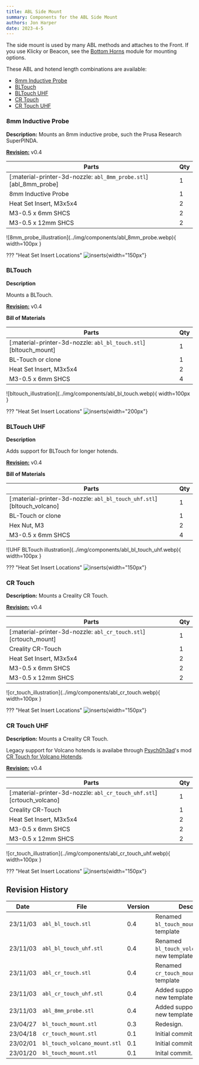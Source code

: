 ```yaml
---
title: ABL Side Mount
summary: Components for the ABL Side Mount
authors: Jon Harper
date: 2023-4-5
---
```


The side mount is used by many ABL methods and attaches to the Front. If you use Klicky or Beacon, see the [Bottom Horns](bottom.md) module for mounting options.

These ABL and hotend length combinations are available:

- [8mm Inductive Probe](#8mm-inductive-probe)
- [BLTouch](#bltouch)
- [BLTouch UHF](#bltouch-uhf)
- [CR Touch](#cr-touch)
- [CR Touch UHF](#cr-touch-uhf)

### 8mm Inductive Probe

<div markdown class="jh-grid-container jh-grid-2">
<div markdown class="jh-grid-para">

**Description:** Mounts an 8mm inductive probe, such the Prusa Research SuperPINDA.

[**Revision:**](#revision-history) v0.4

| Parts     | Qty |
|-----------|-----|
| [:material-printer-3d-nozzle: `abl_8mm_probe.stl`][abl_8mm_probe] | 1 |
| 8mm Inductive Probe       | 1 |
| Heat Set Insert, M3x5x4   | 2 |
| M3-0.5 x 6mm SHCS         | 2 |
| M3-0.5 x 12mm SHCS        | 2 |

</div>
<div markdown class="jh-grid-img">
![8mm_probe_illustration](../img/components/abl_8mm_probe.webp){ width=100px }

??? "Heat Set Insert Locations"
    ![inserts](../img/inserts/abl_8mm_probe.webp){width="150px"}

</div>
</div>

### BLTouch

<div markdown class="jh-grid-container jh-grid-2">
<div markdown class="jh-grid-para">

**Description**

Mounts a BLTouch.

[**Revision:**](#revision-history) v0.4

**Bill of Materials**

| Parts     | Qty |
|-----------|-----|
| [:material-printer-3d-nozzle: `abl_bl_touch.stl`][bltouch_mount] | 1 |
| BL-Touch or clone         | 1 |
| Heat Set Insert, M3x5x4   | 2 |
| M3-0.5 x 6mm SHCS         | 4 |

</div>
<div markdown class="jh-grid-img">
![bltouch_illustration](../img/components/abl_bl_touch.webp){ width=100px }

??? "Heat Set Insert Locations"
    ![inserts](../img/inserts/abl_bl_touch.webp){width="200px"}
</div>
</div>

### BLTouch UHF

<div markdown class="jh-grid-container jh-grid-2">
<div markdown class="jh-grid-para">

**Description**

Adds support for BLTouch for longer hotends.

[**Revision:**](#revision-history) v0.4

**Bill of Materials**

| Parts     | Qty |
|-----------|-----|
| [:material-printer-3d-nozzle: `abl_bl_touch_uhf.stl`][bltouch_volcano] | 1 |
| BL-Touch or clone         | 1 |
| Hex Nut, M3               | 2 |
| M3-0.5 x 6mm SHCS         | 4 |

</div>
<div markdown class="jh-grid-img">
![UHF BLTouch illustration](../img/components/abl_bl_touch_uhf.webp){ width=100px }

??? "Heat Set Insert Locations"
    ![inserts](../img/inserts/abl_bl_touch_uhf.webp){width="150px"}
</div>
</div>

### CR Touch

<div markdown class="jh-grid-container jh-grid-2">
<div markdown class="jh-grid-para">

**Description:** Mounts a Creality CR Touch.

[**Revision:**](#revision-history) v0.4

| Parts     | Qty |
|-----------|-----|
| [:material-printer-3d-nozzle: `abl_cr_touch.stl`][crtouch_mount] | 1 |
| Creality CR-Touch         | 1 |
| Heat Set Insert, M3x5x4   | 2 |
| M3-0.5 x 6mm SHCS         | 2 |
| M3-0.5 x 12mm SHCS        | 2 |

</div>
<div markdown class="jh-grid-img">
![cr_touch_illustration](../img/components/abl_cr_touch.webp){ width=100px }

??? "Heat Set Insert Locations"
    ![inserts](../img/inserts/abl_cr_touch.webp){width="150px"}

</div>
</div>

### CR Touch UHF

<div markdown class="jh-grid-container jh-grid-2">
<div markdown class="jh-grid-para">

**Description:** Mounts a Creality CR Touch.

Legacy support for Volcano hotends is availabe through [Psych0h3ad](https://www.printables.com/@Psych0h3ad_168275)'s mod [CR Touch for Volcano Hotends](https://www.printables.com/model/434179-eva3-uhf-cr-touch).

[**Revision:**](#revision-history) v0.4

| Parts     | Qty |
|-----------|-----|
| [:material-printer-3d-nozzle: `abl_cr_touch_uhf.stl`][crtouch_volcano] | 1 |
| Creality CR-Touch         | 1 |
| Heat Set Insert, M3x5x4   | 2 |
| M3-0.5 x 6mm SHCS         | 2 |
| M3-0.5 x 12mm SHCS        | 2 |

</div>
<div markdown class="jh-grid-img">
![cr_touch_illustration](../img/components/abl_cr_touch_uhf.webp){ width=100px }

??? "Heat Set Insert Locations"
    ![inserts](../img/inserts/abl_cr_touch_uhf.webp){width="150px"}

</div>
</div>

## Revision History

| Date | File | Version | Description |
|------|------|---------|-------------|
| 23/11/03  | `abl_bl_touch.stl`            | 0.4 | Renamed `bl_touch_mount.stl`; new template |
| 23/11/03  | `abl_bl_touch_uhf.stl`        | 0.4 | Renamed `bl_touch_volcano_mount.stl`; new template |
| 23/11/03  | `abl_cr_touch.stl`            | 0.4 | Renamed `cr_touch_mount.stl`; new template |
| 23/11/03  | `abl_cr_touch_uhf.stl`        | 0.4 | Added support based on new template. |
| 23/11/03  | `abl_8mm_probe.stl`           | 0.4 | Added support based on new template. |
| 23/04/27  | `bl_touch_mount.stl`          | 0.3 | Redesign. |
| 23/04/18  | `cr_touch_mount.stl`          | 0.1 | Initial commit. |
| 23/02/01  | `bl_touch_volcano_mount.stl`  | 0.1 | Initial commit. |
| 23/01/20  | `bl_touch_mount.stl`          | 0.1 | Inital commit.  |